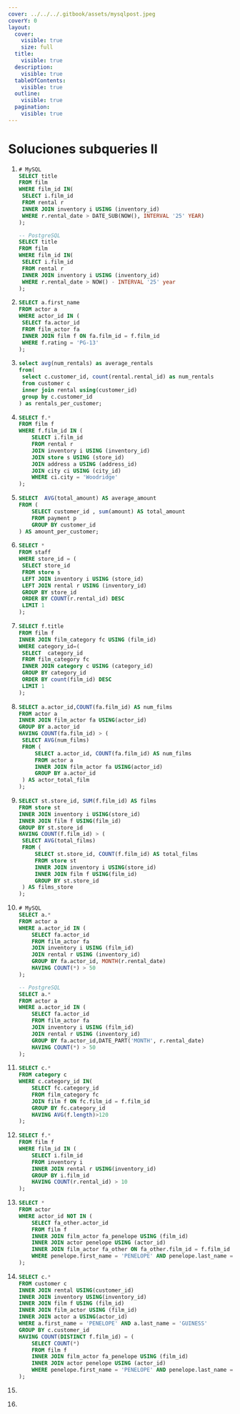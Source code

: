 ```yaml
---
cover: ../../../.gitbook/assets/mysqlpost.jpeg
coverY: 0
layout:
  cover:
    visible: true
    size: full
  title:
    visible: true
  description:
    visible: true
  tableOfContents:
    visible: true
  outline:
    visible: true
  pagination:
    visible: true
---
```


# Soluciones subqueries II

1. ```sql
   # MySQL
   SELECT title
   FROM film
   WHERE film_id IN(
   	SELECT i.film_id
   	FROM rental r
   	INNER JOIN inventory i USING (inventory_id)
   	WHERE r.rental_date > DATE_SUB(NOW(), INTERVAL '25' YEAR)
   );

   -- PostgreSQL
   SELECT title
   FROM film
   WHERE film_id IN(
   	SELECT i.film_id
   	FROM rental r
   	INNER JOIN inventory i USING (inventory_id)
   	WHERE r.rental_date > NOW() - INTERVAL '25' year
   );
   ```
2. ```sql
   SELECT a.first_name
   FROM actor a 
   WHERE actor_id IN (
   	SELECT fa.actor_id  
   	FROM film_actor fa  
   	INNER JOIN film f ON fa.film_id = f.film_id 
   	WHERE f.rating = 'PG-13'
   ); 
   ```
3. ```sql
   select avg(num_rentals) as average_rentals 
   from( 
   	select c.customer_id, count(rental.rental_id) as num_rentals
   	from customer c
   	inner join rental using(customer_id)
   	group by c.customer_id 
   ) as rentals_per_customer; 
   ```
4. ```sql
   SELECT f.*
   FROM film f
   WHERE f.film_id IN (
       SELECT i.film_id
       FROM rental r
       JOIN inventory i USING (inventory_id)
       JOIN store s USING (store_id)
       JOIN address a USING (address_id)
       JOIN city ci USING (city_id)
       WHERE ci.city = 'Woodridge'
   );
   ```
5. ```sql
   SELECT  AVG(total_amount) AS average_amount
   FROM (
       SELECT customer_id , sum(amount) AS total_amount
       FROM payment p
       GROUP BY customer_id
   ) AS amount_per_customer; 
   ```
6. ```sql
   SELECT *
   FROM staff
   WHERE store_id = (
   	SELECT store_id
   	FROM store s
   	LEFT JOIN inventory i USING (store_id)
   	LEFT JOIN rental r USING (inventory_id)
   	GROUP BY store_id
   	ORDER BY COUNT(r.rental_id) DESC
   	LIMIT 1
   );
   ```
7. ```sql
   SELECT f.title
   FROM film f 
   INNER JOIN film_category fc USING (film_id)
   WHERE category_id=(
   	SELECT  category_id
   	FROM film_category fc 
   	INNER JOIN category c USING (category_id)
   	GROUP BY category_id
   	ORDER BY count(film_id) DESC  
   	LIMIT 1
   ); 
   ```
8. ```sql
   SELECT a.actor_id,COUNT(fa.film_id) AS num_films
   FROM actor a
   INNER JOIN film_actor fa USING(actor_id)
   GROUP BY a.actor_id
   HAVING COUNT(fa.film_id) > (
   	SELECT AVG(num_films)
   	FROM (
   		SELECT a.actor_id, COUNT(fa.film_id) AS num_films
   		FROM actor a
   		INNER JOIN film_actor fa USING(actor_id)
   		GROUP BY a.actor_id
   	) AS actor_total_film
   ); 
   ```
9. ```sql
   SELECT st.store_id, SUM(f.film_id) AS films
   FROM store st
   INNER JOIN inventory i USING(store_id)
   INNER JOIN film f USING(film_id)
   GROUP BY st.store_id
   HAVING COUNT(f.film_id) > (
   	SELECT AVG(total_films)
   	FROM (
   		SELECT st.store_id, COUNT(f.film_id) AS total_films
   		FROM store st
   		INNER JOIN inventory i USING(store_id)
   		INNER JOIN film f USING(film_id)
   		GROUP BY st.store_id
   	) AS films_store
   ); 
   ```
10. ```sql
    # MySQL
    SELECT a.*
    FROM actor a
    WHERE a.actor_id IN (
        SELECT fa.actor_id
        FROM film_actor fa
        JOIN inventory i USING (film_id)
        JOIN rental r USING (inventory_id)
        GROUP BY fa.actor_id, MONTH(r.rental_date)
        HAVING COUNT(*) > 50
    ); 

    -- PostgreSQL
    SELECT a.*
    FROM actor a
    WHERE a.actor_id IN (
        SELECT fa.actor_id
        FROM film_actor fa
        JOIN inventory i USING (film_id)
        JOIN rental r USING (inventory_id)
        GROUP BY fa.actor_id,DATE_PART('MONTH', r.rental_date)
        HAVING COUNT(*) > 50
    ); 
    ```
11. ```sql
    SELECT c.*
    FROM category c 
    WHERE c.category_id IN(
    	SELECT fc.category_id 
    	FROM film_category fc 
    	JOIN film f ON fc.film_id = f.film_id
    	GROUP BY fc.category_id
    	HAVING AVG(f.length)>120
    ); 
    ```
12. ```sql
    SELECT f.* 
    FROM film f 
    WHERE film_id IN (
    	SELECT i.film_id 
    	FROM inventory i
    	INNER JOIN rental r USING(inventory_id)
    	GROUP BY i.film_id
    	HAVING COUNT(r.rental_id) > 10
    ); 
    ```
13. ```sql
    SELECT *
    FROM actor
    WHERE actor_id NOT IN (
    	SELECT fa_other.actor_id
    	FROM film f
    	INNER JOIN film_actor fa_penelope USING (film_id)
    	INNER JOIN actor penelope USING (actor_id)
    	INNER JOIN film_actor fa_other ON fa_other.film_id = f.film_id 
    	WHERE penelope.first_name = 'PENELOPE' AND penelope.last_name = 'GUINESS'
    );
    ```
14. ```sql
    SELECT c.*
    FROM customer c
    INNER JOIN rental USING(customer_id)
    INNER JOIN inventory USING(inventory_id)
    INNER JOIN film f USING (film_id)
    INNER JOIN film_actor USING (film_id)
    INNER JOIN actor a USING(actor_id)
    WHERE a.first_name = 'PENELOPE' AND a.last_name = 'GUINESS'
    GROUP BY c.customer_id
    HAVING COUNT(DISTINCT f.film_id) = (
    	SELECT COUNT(*)
    	FROM film f
    	INNER JOIN film_actor fa_penelope USING (film_id)
    	INNER JOIN actor penelope USING (actor_id)
    	WHERE penelope.first_name = 'PENELOPE' AND penelope.last_name = 'GUINESS'
    );
    ```
15. ```sql
    ```
16. ```sql
    ```
